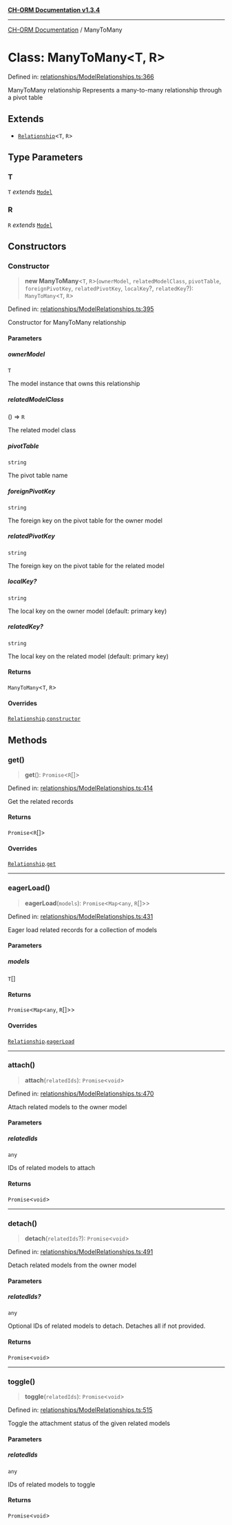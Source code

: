 [**CH-ORM Documentation v1.3.4**](../README.md)

***

[CH-ORM Documentation](../globals.md) / ManyToMany

# Class: ManyToMany\<T, R\>

Defined in: [relationships/ModelRelationships.ts:366](https://github.com/iarayan/ch-orm/blob/main/src/relationships/ModelRelationships.ts#L366)

ManyToMany relationship
Represents a many-to-many relationship through a pivot table

## Extends

- [`Relationship`](Relationship.md)\<`T`, `R`\>

## Type Parameters

### T

`T` *extends* [`Model`](Model.md)

### R

`R` *extends* [`Model`](Model.md)

## Constructors

### Constructor

> **new ManyToMany**\<`T`, `R`\>(`ownerModel`, `relatedModelClass`, `pivotTable`, `foreignPivotKey`, `relatedPivotKey`, `localKey`?, `relatedKey`?): `ManyToMany`\<`T`, `R`\>

Defined in: [relationships/ModelRelationships.ts:395](https://github.com/iarayan/ch-orm/blob/main/src/relationships/ModelRelationships.ts#L395)

Constructor for ManyToMany relationship

#### Parameters

##### ownerModel

`T`

The model instance that owns this relationship

##### relatedModelClass

() => `R`

The related model class

##### pivotTable

`string`

The pivot table name

##### foreignPivotKey

`string`

The foreign key on the pivot table for the owner model

##### relatedPivotKey

`string`

The foreign key on the pivot table for the related model

##### localKey?

`string`

The local key on the owner model (default: primary key)

##### relatedKey?

`string`

The local key on the related model (default: primary key)

#### Returns

`ManyToMany`\<`T`, `R`\>

#### Overrides

[`Relationship`](Relationship.md).[`constructor`](Relationship.md#constructor)

## Methods

### get()

> **get**(): `Promise`\<`R`[]\>

Defined in: [relationships/ModelRelationships.ts:414](https://github.com/iarayan/ch-orm/blob/main/src/relationships/ModelRelationships.ts#L414)

Get the related records

#### Returns

`Promise`\<`R`[]\>

#### Overrides

[`Relationship`](Relationship.md).[`get`](Relationship.md#get)

***

### eagerLoad()

> **eagerLoad**(`models`): `Promise`\<`Map`\<`any`, `R`[]\>\>

Defined in: [relationships/ModelRelationships.ts:431](https://github.com/iarayan/ch-orm/blob/main/src/relationships/ModelRelationships.ts#L431)

Eager load related records for a collection of models

#### Parameters

##### models

`T`[]

#### Returns

`Promise`\<`Map`\<`any`, `R`[]\>\>

#### Overrides

[`Relationship`](Relationship.md).[`eagerLoad`](Relationship.md#eagerload)

***

### attach()

> **attach**(`relatedIds`): `Promise`\<`void`\>

Defined in: [relationships/ModelRelationships.ts:470](https://github.com/iarayan/ch-orm/blob/main/src/relationships/ModelRelationships.ts#L470)

Attach related models to the owner model

#### Parameters

##### relatedIds

`any`

IDs of related models to attach

#### Returns

`Promise`\<`void`\>

***

### detach()

> **detach**(`relatedIds`?): `Promise`\<`void`\>

Defined in: [relationships/ModelRelationships.ts:491](https://github.com/iarayan/ch-orm/blob/main/src/relationships/ModelRelationships.ts#L491)

Detach related models from the owner model

#### Parameters

##### relatedIds?

`any`

Optional IDs of related models to detach. Detaches all if not provided.

#### Returns

`Promise`\<`void`\>

***

### toggle()

> **toggle**(`relatedIds`): `Promise`\<`void`\>

Defined in: [relationships/ModelRelationships.ts:515](https://github.com/iarayan/ch-orm/blob/main/src/relationships/ModelRelationships.ts#L515)

Toggle the attachment status of the given related models

#### Parameters

##### relatedIds

`any`

IDs of related models to toggle

#### Returns

`Promise`\<`void`\>
